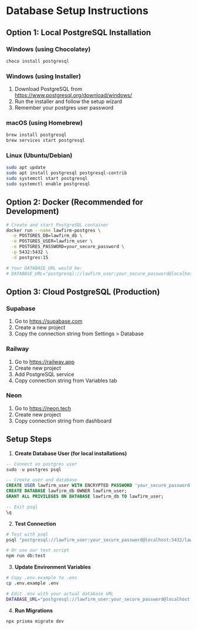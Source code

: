 # Database Setup Instructions

## Option 1: Local PostgreSQL Installation

### Windows (using Chocolatey)

```bash
choco install postgresql
```

### Windows (using Installer)

1. Download PostgreSQL from https://www.postgresql.org/download/windows/
2. Run the installer and follow the setup wizard
3. Remember your postgres user password

### macOS (using Homebrew)

```bash
brew install postgresql
brew services start postgresql
```

### Linux (Ubuntu/Debian)

```bash
sudo apt update
sudo apt install postgresql postgresql-contrib
sudo systemctl start postgresql
sudo systemctl enable postgresql
```

## Option 2: Docker (Recommended for Development)

```bash
# Create and start PostgreSQL container
docker run --name lawfirm-postgres \
  -e POSTGRES_DB=lawfirm_db \
  -e POSTGRES_USER=lawfirm_user \
  -e POSTGRES_PASSWORD=your_secure_password \
  -p 5432:5432 \
  -d postgres:15

# Your DATABASE_URL would be:
# DATABASE_URL="postgresql://lawfirm_user:your_secure_password@localhost:5432/lawfirm_db"
```

## Option 3: Cloud PostgreSQL (Production)

### Supabase

1. Go to https://supabase.com
2. Create a new project
3. Copy the connection string from Settings > Database

### Railway

1. Go to https://railway.app
2. Create new project
3. Add PostgreSQL service
4. Copy connection string from Variables tab

### Neon

1. Go to https://neon.tech
2. Create new project
3. Copy connection string from dashboard

## Setup Steps

1. **Create Database User (for local installations)**

```sql
-- Connect as postgres user
sudo -u postgres psql

-- Create user and database
CREATE USER lawfirm_user WITH ENCRYPTED PASSWORD 'your_secure_password';
CREATE DATABASE lawfirm_db OWNER lawfirm_user;
GRANT ALL PRIVILEGES ON DATABASE lawfirm_db TO lawfirm_user;

-- Exit psql
\q
```

2. **Test Connection**

```bash
# Test with psql
psql "postgresql://lawfirm_user:your_secure_password@localhost:5432/lawfirm_db" -c "SELECT 1;"

# Or use our test script
npm run db:test
```

3. **Update Environment Variables**

```bash
# Copy .env.example to .env
cp .env.example .env

# Edit .env with your actual database URL
DATABASE_URL="postgresql://lawfirm_user:your_secure_password@localhost:5432/lawfirm_db"
```

4. **Run Migrations**

```bash
npx prisma migrate dev
```

